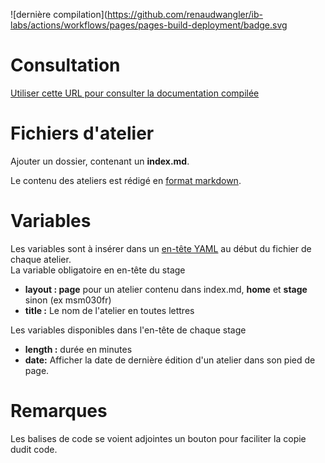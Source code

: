 ![dernière compilation](https://github.com/renaudwangler/ib-labs/actions/workflows/pages/pages-build-deployment/badge.svg
# Consultation
[Utiliser cette URL pour consulter la documentation compilée](https://renaudwangler.github.io/ib-labs/)

# Fichiers d'atelier
Ajouter un dossier, contenant un **index.md**.  

Le contenu des ateliers est rédigé en [format markdown](https://docs.github.com/fr/get-started/writing-on-github/getting-started-with-writing-and-formatting-on-github/basic-writing-and-formatting-syntax).  

# Variables
Les variables sont à insérer dans un [en-tête YAML](https://jekyllrb.com/docs/front-matter/) au début du fichier de chaque atelier.  
La variable obligatoire en en-tête du stage  
- **layout : page** pour un atelier contenu dans index.md, **home** et **stage** sinon (ex msm030fr)
- **title :** Le nom de l'atelier en toutes lettres  

Les variables disponibles dans l'en-tête de chaque stage  
- **length :** durée en minutes
- **date:** Afficher la date de dernière édition d'un atelier dans son pied de page.

# Remarques
Les balises de code se voient adjointes un bouton pour faciliter la copie dudit code. 